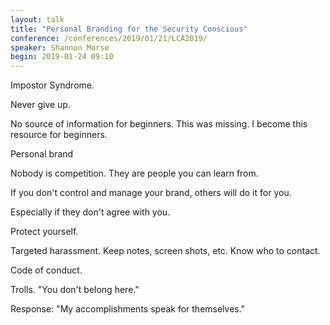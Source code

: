 ```yaml
---
layout: talk
title: "Personal Branding for the Security Conscious"
conference: /conferences/2019/01/21/LCA2019/
speaker: Shannon Morse
begin: 2019-01-24 09:10
---
```

Impostor Syndrome.

Never give up.

No source of information for beginners. This was missing. I become this
resource for beginners.

Personal brand

Nobody is competition. They are people you can learn from.

If you don't control and manage your brand, others will do it for you.

Especially if they don't agree with you.

Protect yourself.

Targeted harassment. Keep notes, screen shots, etc. Know who to contact.

Code of conduct.

Trolls. "You don't belong here."

Response: "My accomplishments speak for themselves."

